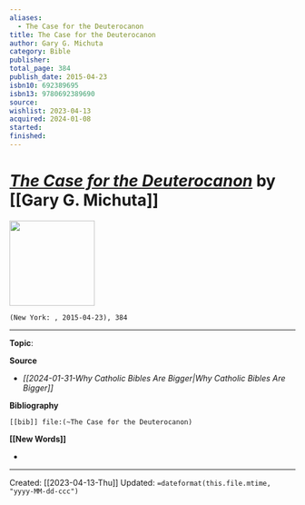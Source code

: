 ```yaml
---
aliases:
  - The Case for the Deuterocanon
title: The Case for the Deuterocanon
author: Gary G. Michuta
category: Bible
publisher: 
total_page: 384
publish_date: 2015-04-23
isbn10: 692389695
isbn13: 9780692389690
source: 
wishlist: 2023-04-13
acquired: 2024-01-08
started: 
finished:
---
```

# *[The Case for the Deuterocanon]()* by [[Gary G. Michuta]]

<img src="http://books.google.com/books/content?id=PBaFrgEACAAJ&printsec=frontcover&img=1&zoom=1&source=gbs_api" width=150>

`(New York: , 2015-04-23), 384`



--- 
**Topic**: 

**Source**
- *[[2024-01-31-Why Catholic Bibles Are Bigger|Why Catholic Bibles Are Bigger]]*

**Bibliography**

```query
[[bib]] file:(~The Case for the Deuterocanon)
```
 

**[[New Words]]**

- 

---
Created: [[2023-04-13-Thu]]
Updated: `=dateformat(this.file.mtime, "yyyy-MM-dd-ccc")`